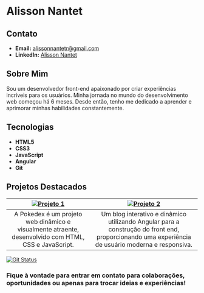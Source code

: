 # Alisson Nantet

## Contato

- **Email:** alissonnantetr@gmail.com
- **LinkedIn:** [Alisson Nantet](https://www.linkedin.com/in/alissonnantetr)
<!-- - **Twitter:** [@SeuTwitter](https://twitter.com/seutwitter) -->

## Sobre Mim

Sou um desenvolvedor front-end apaixonado por criar experiências incríveis para os usuários. Minha jornada no mundo do desenvolvimento web começou há 6 meses. Desde então, tenho me dedicado a aprender e aprimorar minhas habilidades constantemente.

## Tecnologias

- **HTML5**
- **CSS3**
- **JavaScript**
- **Angular**
- **Git**

## Projetos Destacados

|[![Projeto 1](https://github-readme-stats.vercel.app/api/pin/?username=AlissonNantet&repo=pokedex&theme=goldenrod)](https://github.com/AlissonNantet/Pokedex) | [![Projeto 2](https://github-readme-stats.vercel.app/api/pin/?username=AlissonNantet&repo=angular-blog-animal&theme=goldenrod)](https://github.com/AlissonNantet/angular-blog-animal.git) |
|:-:|:-:|
| A Pokedex é um projeto web dinâmico e visualmente atraente, desenvolvido com HTML, CSS e JavaScript. | Um blog interativo e dinâmico utilizando Angular para a construção do front end, proporcionando uma experiência de usuário moderna e responsiva. |

<!-- ## Contribuições -->

<!-- - [![Contribuição 1](https://github-readme-stats.vercel.app/api/pin/?username=seuusername&repo=contribuicao-1&theme=goldenrod)](link para a contribuição)
- [![Contribuição 2](https://github-readme-stats.vercel.app/api/pin/?username=seuusername&repo=contribuicao-2&theme=goldenrod)](link para a contribuição) -->

[![Git Status](https://github-readme-stats.vercel.app/api?username=AlissonNantet&show_icons=true&theme=goldenrod)](https://github.com/AlissonNantet)

<!-- ## Outros Interesses -->

<!-- Além do desenvolvimento web, tenho interesse em [outros interesses relacionados ou não ao desenvolvimento]. -->

### Fique à vontade para entrar em contato para colaborações, oportunidades ou apenas para trocar ideias e experiências!
